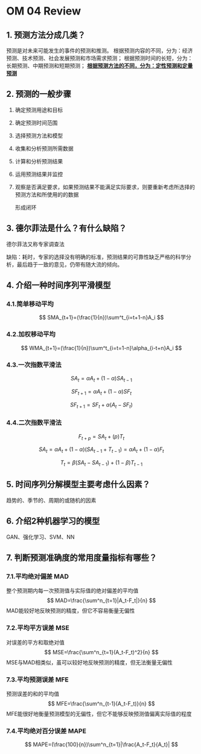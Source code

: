 # OM 04 Review


## 1. 预测方法分成几类？ 

预测是对未来可能发生的事件的预测和推测。
根据预测内容的不同，分为：经济预测、技术预测、社会发展预测和市场需求预测；
根据预测时间的长短，分为：长期预测、中期预测和短期预测；
**<u>根据预测方法的不同，分为：定性预测和定量预测</u>**



## 2. 预测的一般步骤

1. 确定预测用途和目标

2. 确定预测时间范围

3. 选择预测方法和模型

4. 收集和分析预测所需数据

5. 计算和分析预测结果

6. 运用预测结果并监控

7. 观察是否满足要求，如果预测结果不能满足实际要求，则要重新考虑所选择的预测方法和所使用的的数据

    形成闭环

## 3. 德尔菲法是什么？有什么缺陷？ 

德尔菲法又称专家调查法

缺陷：耗时，专家的选择没有明确的标准，预测结果的可靠性缺乏严格的科学分析，最后趋于一致的意见，仍带有随大流的倾向。

## 4. 介绍一种时间序列平滑模型 

### 4.1.简单移动平均

$$
SMA_{t+1}=(\frac{1}{n})\sum^t_{i=t+1-n}A_i
$$

### 4.2.加权移动平均

$$
WMA_{t+1}=(\frac{1}{n})\sum^t_{i=t=1-n}\alpha_{i-t+n}A_i
$$

### 4.3.一次指数平滑法

$$
SA_t=\alpha A_t+(1-\alpha)SA_{t-1}
$$

$$
SF_{t+1}=\alpha A_t+(1-\alpha)SF_{t}
$$

$$
SF_{t+1}=SF_{t}+\alpha(A_t-SF_t)
$$

### 4.4.二次指数平滑法

$$
F_{t+p}=SA_t+(p)T_t
$$

$$
SA_t=\alpha A_t+(1-\alpha)(SA_{t-1}+T_{t-1})=\alpha A_t+(1-\alpha)F_t
$$

$$
T_t=\beta(SA_t-SA_{t-1})+(1-\beta)T_{t-1}
$$



## 5. 时间序列分解模型主要考虑什么因素？ 

趋势的、季节的、周期的或随机的因素

## 6. 介绍2种机器学习的模型 

GAN、强化学习、SVM、NN

## 7. 判断预测准确度的常用度量指标有哪些？

### 7.1.平均绝对偏差 MAD

整个预测期内每一次预测值与实际值的绝对偏差的平均值
$$
MAD=\frac{\sum^n_{t=1}|A_t-F_t|}{n}
$$
MAD能较好地反映预测的精度，但它不容易衡量无偏性

### 7.2.平均平方误差 MSE

对误差的平方和取绝对值
$$
MSE=\frac{\sum^n_{t=1}(A_t-F_t)^2}{n}
$$
MSE与MAD相类似，虽可以较好地反映预测的精度，但无法衡量无偏性

### 7.3.平均预测误差 MFE

预测误差的和的平均值
$$
MFE=\frac{\sum^n_{t-1}(A_t-F_t)}{n}
$$
MFE能很好地衡量预测模型的无偏性，但它不能够反映预测值偏离实际值的程度

### 7.4.平均绝对百分误差 MAPE

$$
MAPE=(\frac{100}{n})\sum^n_{t=1}|\frac{A_t-F_t}{A_t}|
$$

